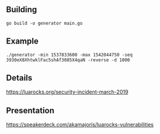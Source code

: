 ## Building

```
go build -o generator main.go
```

## Example

```
./generator -min 1537833600 -max 1542044750 -seq 3930eX8XhtwklFac5shAf3085X4qaN -reverse -d 1000
```

## Details
https://luarocks.org/security-incident-march-2019

## Presentation
https://speakerdeck.com/akamajoris/luarocks-vulnerabilities
